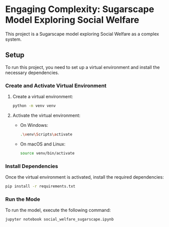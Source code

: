 # Engaging Complexity: Sugarscape Model Exploring Social Welfare

This project is a Sugarscape model exploring Social Welfare as a complex system.

## Setup

To run this project, you need to set up a virtual environment and install the necessary dependencies.

### Create and Activate Virtual Environment

1. Create a virtual environment:
    ```sh
    python -m venv venv
    ```

2. Activate the virtual environment:

    - On Windows:
        ```sh
        .\venv\Scripts\activate
        ```

    - On macOS and Linux:
        ```sh
        source venv/bin/activate
        ```

### Install Dependencies

Once the virtual environment is activated, install the required dependencies:
```sh
pip install -r requirements.txt
```

### Run the Mode

To run the model, execute the following command:
```sh
jupyter notebook social_welfare_sugarscape.ipynb
```
